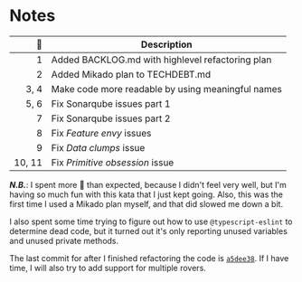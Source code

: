 # Notes

|     🍅 | Description                                       |
| -----: | ------------------------------------------------- |
|      1 | Added BACKLOG.md with highlevel refactoring plan  |
|      2 | Added Mikado plan to TECHDEBT.md                  |
|   3, 4 | Make code more readable by using meaningful names |
|   5, 6 | Fix Sonarqube issues part 1                       |
|      7 | Fix Sonarqube issues part 2                       |
|      8 | Fix _Feature envy_ issues                         |
|      9 | Fix _Data clumps_ issue                           |
| 10, 11 | Fix _Primitive obsession_ issue                   |

**_N.B._**: I spent more 🍅 than expected, because I didn't feel very well, but
I'm having so much fun with this kata that I just kept going. Also, this was the
first time I used a Mikado plan myself, and that did slowed me down a bit.

I also spent some time trying to figure out how to use `@typescript-eslint` to
determine dead code, but it turned out it's only reporting unused variables and
unused private methods.

The last commit for after I finished refactoring the code is
[`a5dee38`](https://github.com/MacMannes/smelly-mars-rover-kata/tree/a5dee381b4cf539ec90ff44ebde88eadf1014fb1).
If I have time, I will also try to add support for multiple rovers.
